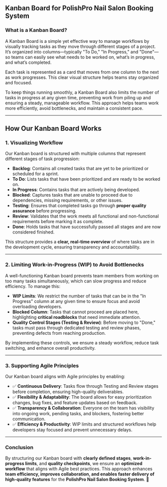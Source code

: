 ## **Kanban Board for PolishPro Nail Salon Booking System**

### **What is a Kanban Board?**
A Kanban Board is a simple yet effective way to manage workflows by visually tracking tasks as they move through different stages of a project. It’s organized into columns—typically "To Do," "In Progress," and "Done"—so teams can easily see what needs to be worked on, what’s in progress, and what’s completed.

Each task is represented as a card that moves from one column to the next as work progresses. This clear visual structure helps teams stay organized and focused.

To keep things running smoothly, a Kanban Board also limits the number of tasks in progress at any given time, preventing work from piling up and ensuring a steady, manageable workflow. This approach helps teams work more efficiently, avoid bottlenecks, and maintain a consistent pace.

---

## **How Our Kanban Board Works**

### **1. Visualizing Workflow**
Our Kanban board is structured with multiple columns that represent different stages of task progression:

- **Backlog**: Contains all created tasks that are yet to be prioritized or scheduled for a sprint.
- **To Do**: Lists tasks that have been prioritized and are ready to be worked on.
- **In Progress**: Contains tasks that are actively being developed.
- **Blocked**: Captures tasks that are unable to proceed due to dependencies, missing requirements, or other issues.
- **Testing**: Ensures that completed tasks go through **proper quality assurance** before progressing.
- **Review**: Validates that the work meets all functional and non-functional requirements before marking it as complete.
- **Done**: Holds tasks that have successfully passed all stages and are now considered finished.

This structure provides a **clear, real-time overview** of where tasks are in the development cycle, ensuring transparency and accountability.

---

### **2. Limiting Work-in-Progress (WIP) to Avoid Bottlenecks**
A well-functioning Kanban board prevents team members from working on too many tasks simultaneously, which can slow progress and reduce efficiency. To manage this:

- **WIP Limits**: We restrict the number of tasks that can be in the "In Progress" column at any given time to ensure focus and avoid overloading developers.
- **Blocked Column**: Tasks that cannot proceed are placed here, highlighting **critical roadblocks** that need immediate attention.
- **Quality Control Stages (Testing & Review)**: Before moving to "Done," tasks must pass through dedicated testing and review phases, preventing defects from reaching production.

By implementing these controls, we ensure a steady workflow, reduce task switching, and enhance overall productivity.

---

### **3. Supporting Agile Principles**
Our Kanban board aligns with Agile principles by enabling:

- ✅ **Continuous Delivery**: Tasks flow through Testing and Review stages before completion, ensuring high-quality deliverables.
- ✅ **Flexibility & Adaptability**: The board allows for easy prioritization changes, bug fixes, and feature updates based on feedback.
- ✅ **Transparency & Collaboration**: Everyone on the team has visibility into ongoing work, pending tasks, and blockers, fostering better communication.
- ✅ **Efficiency & Productivity**: WIP limits and structured workflows help developers stay focused and prevent unnecessary delays.

---

### **Conclusion**
By structuring our Kanban board with **clearly defined stages**, **work-in-progress limits**, and **quality checkpoints**, we ensure an **optimized workflow** that aligns with Agile best practices. This approach enhances **team efficiency, improves collaboration, and enables faster delivery of high-quality features** for the **PolishPro Nail Salon Booking System**. 🚀
